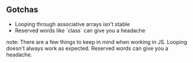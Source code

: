 ##  Gotchas

<ul>
    <li class="fragment">Looping through associative arrays isn't stable</li>
    <li class="fragment">Reserved words like `class` can give you a headache</li>
</ul>

note:
    There are a few things to keep in mind when working in JS. Looping doesn't always work as expected. Reserved words can give you a headache.
